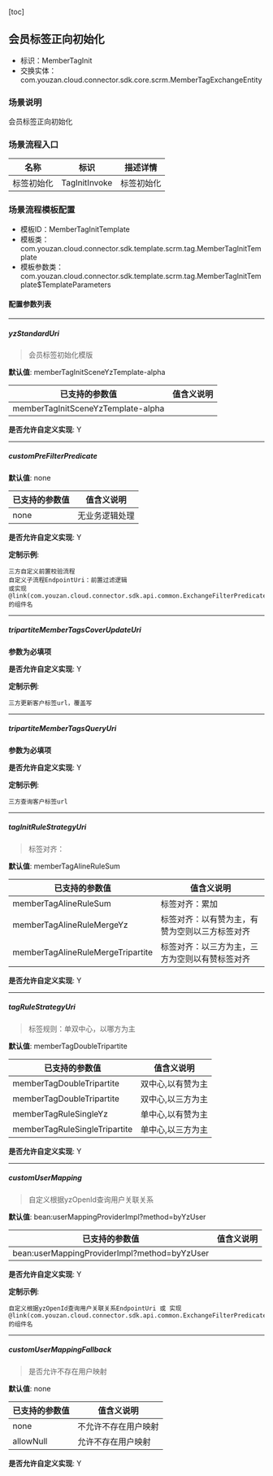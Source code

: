 [toc]

## 会员标签正向初始化
- 标识：MemberTagInit
- 交换实体：com.youzan.cloud.connector.sdk.core.scrm.MemberTagExchangeEntity
### 场景说明
会员标签正向初始化
### 场景流程入口

名称 | 标识 | 描述详情
---|---|---
标签初始化 | TagInitInvoke | 标签初始化

### 场景流程模板配置
- 模板ID：MemberTagInitTemplate
- 模板类：com.youzan.cloud.connector.sdk.template.scrm.tag.MemberTagInitTemplate
- 模板参数类：com.youzan.cloud.connector.sdk.template.scrm.tag.MemberTagInitTemplate$TemplateParameters

#### 配置参数列表

---
##### yzStandardUri
> 会员标签初始化模版

**默认值**: memberTagInitSceneYzTemplate-alpha

已支持的参数值 | 值含义说明
---|---
memberTagInitSceneYzTemplate-alpha | 

**是否允许自定义实现**: Y

---
##### customPreFilterPredicate
> 

**默认值**: none

已支持的参数值 | 值含义说明
---|---
none | 无业务逻辑处理

**是否允许自定义实现**: Y


**定制示例**:
```
三方自定义前置校验流程
自定义子流程EndpointUri：前置过滤逻辑
或实现@link(com.youzan.cloud.connector.sdk.api.common.ExchangeFilterPredicate)的组件名
```
---
##### tripartiteMemberTagsCoverUpdateUri
> 

**参数为必填项**


**是否允许自定义实现**: Y


**定制示例**:
```
三方更新客户标签url，覆盖写
```
---
##### tripartiteMemberTagsQueryUri
> 

**参数为必填项**


**是否允许自定义实现**: Y


**定制示例**:
```
三方查询客户标签url
```
---
##### tagInitRuleStrategyUri
> 标签对齐：

**默认值**: memberTagAlineRuleSum

已支持的参数值 | 值含义说明
---|---
memberTagAlineRuleSum | 标签对齐：累加
memberTagAlineRuleMergeYz | 标签对齐：以有赞为主，有赞为空则以三方标签对齐
memberTagAlineRuleMergeTripartite | 标签对齐：以三方为主，三方为空则以有赞标签对齐

**是否允许自定义实现**: Y

---
##### tagRuleStrategyUri
> 标签规则：单双中心，以哪方为主

**默认值**: memberTagDoubleTripartite

已支持的参数值 | 值含义说明
---|---
memberTagDoubleTripartite | 双中心,以有赞为主
memberTagDoubleTripartite | 双中心,以三方为主
memberTagRuleSingleYz | 单中心,以有赞为主
memberTagRuleSingleTripartite | 单中心,以三方为主

**是否允许自定义实现**: Y

---
##### customUserMapping
> 自定义根据yzOpenId查询用户关联关系

**默认值**: bean:userMappingProviderImpl?method=byYzUser

已支持的参数值 | 值含义说明
---|---
bean:userMappingProviderImpl?method=byYzUser | 

**是否允许自定义实现**: Y


**定制示例**:
```
自定义根据yzOpenId查询用户关联关系EndpointUri 或 实现@link(com.youzan.cloud.connector.sdk.api.common.ExchangeFilterPredicate)的组件名
```
---
##### customUserMappingFallback
> 是否允许不存在用户映射

**默认值**: none

已支持的参数值 | 值含义说明
---|---
none | 不允许不存在用户映射
allowNull | 允许不存在用户映射

**是否允许自定义实现**: Y


